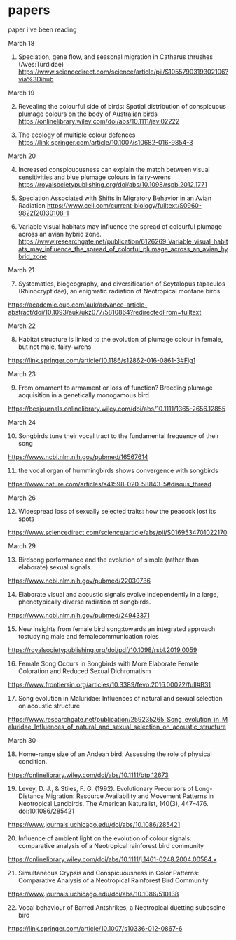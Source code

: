 # papers
paper i've been reading


March 18

1. Speciation, gene flow, and seasonal migration in Catharus thrushes (Aves:Turdidae)
https://www.sciencedirect.com/science/article/pii/S1055790319302106?via%3Dihub

March 19

2. Revealing the colourful side of birds: Spatial distribution of conspicuous plumage colours on the body of Australian birds
https://onlinelibrary.wiley.com/doi/abs/10.1111/jav.02222

3. The ecology of multiple colour defences
https://link.springer.com/article/10.1007/s10682-016-9854-3

March 20

4. Increased conspicuousness can explain the match between visual sensitivities and blue plumage colours in fairy-wrens
https://royalsocietypublishing.org/doi/abs/10.1098/rspb.2012.1771

5. Speciation Associated with Shifts in Migratory Behavior in an Avian Radiation
https://www.cell.com/current-biology/fulltext/S0960-9822(20)30108-1

6. Variable visual habitats may influence the spread of colourful plumage across an avian hybrid zone.
https://www.researchgate.net/publication/6126269_Variable_visual_habitats_may_influence_the_spread_of_colorful_plumage_across_an_avian_hybrid_zone

March 21

7. Systematics, biogeography, and diversification of Scytalopus tapaculos (Rhinocryptidae), an enigmatic radiation of Neotropical montane birds 

https://academic.oup.com/auk/advance-article-abstract/doi/10.1093/auk/ukz077/5810864?redirectedFrom=fulltext

March 22

8. Habitat structure is linked to the evolution of plumage colour in female, but not male, fairy-wrens

https://link.springer.com/article/10.1186/s12862-016-0861-3#Fig1

March 23

9. From ornament to armament or loss of function? Breeding plumage acquisition in a genetically monogamous bird

https://besjournals.onlinelibrary.wiley.com/doi/abs/10.1111/1365-2656.12855

March 24

10. Songbirds tune their vocal tract to the fundamental
frequency of their song

https://www.ncbi.nlm.nih.gov/pubmed/16567614


11. the vocal organ of hummingbirds shows convergence with songbirds

https://www.nature.com/articles/s41598-020-58843-5#disqus_thread

March 26

12. Widespread loss of sexually selected traits: how the peacock lost its spots

https://www.sciencedirect.com/science/article/abs/pii/S0169534701022170

March 29

13. Birdsong performance and the evolution of simple (rather than elaborate) sexual signals.

https://www.ncbi.nlm.nih.gov/pubmed/22030736

14. Elaborate visual and acoustic signals evolve independently in a large, phenotypically diverse radiation of songbirds.

https://www.ncbi.nlm.nih.gov/pubmed/24943371

15. New insights from female bird song:towards an integrated approach tostudying male and femalecommunication roles

https://royalsocietypublishing.org/doi/pdf/10.1098/rsbl.2019.0059

16. Female Song Occurs in Songbirds with More Elaborate Female Coloration and Reduced Sexual Dichromatism

https://www.frontiersin.org/articles/10.3389/fevo.2016.00022/full#B31

17. Song evolution in Maluridae: Influences of natural and sexual selection on acoustic structure

https://www.researchgate.net/publication/259235265_Song_evolution_in_Maluridae_Influences_of_natural_and_sexual_selection_on_acoustic_structure

March 30

18. Home-range size of an Andean bird: Assessing the role of physical condition. 

https://onlinelibrary.wiley.com/doi/abs/10.1111/btp.12673

19. Levey, D. J., & Stiles, F. G. (1992). Evolutionary Precursors of Long-Distance Migration: Resource Availability and Movement Patterns in Neotropical Landbirds. The American Naturalist, 140(3), 447–476. doi:10.1086/285421 

https://www.journals.uchicago.edu/doi/abs/10.1086/285421

20. Influence of ambient light on the evolution of colour signals: comparative analysis of a Neotropical rainforest bird community

https://onlinelibrary.wiley.com/doi/abs/10.1111/j.1461-0248.2004.00584.x

21. Simultaneous Crypsis and Conspicuousness in Color Patterns: Comparative Analysis of a Neotropical Rainforest Bird Community

https://www.journals.uchicago.edu/doi/abs/10.1086/510138

22. Vocal behaviour of Barred Antshrikes, a Neotropical duetting suboscine bird

https://link.springer.com/article/10.1007/s10336-012-0867-6



